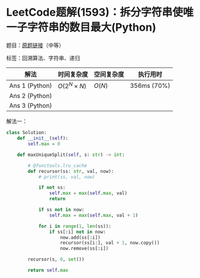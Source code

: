 # LeetCode题解(1593)：拆分字符串使唯一子字符串的数目最大(Python)

题目：[原题链接](https://leetcode-cn.com/problems/split-a-string-into-the-max-number-of-unique-substrings/)（中等）

标签：回溯算法、字符串、递归

| 解法           | 时间复杂度 | 空间复杂度 | 执行用时    |
| -------------- | ---------- | ---------- | ----------- |
| Ans 1 (Python) | $O(2^N×N)$ | $O(N)$     | 356ms (70%) |
| Ans 2 (Python) |            |            |             |
| Ans 3 (Python) |            |            |             |

解法一：

```python
class Solution:
    def __init__(self):
        self.max = 0

    def maxUniqueSplit(self, s: str) -> int:

        # @functools.lru_cache
        def recursor(ss: str, val, now):
            # print(ss, val, now)

            if not ss:
                self.max = max(self.max, val)
                return

            if ss not in now:
                self.max = max(self.max, val + 1)

            for i in range(1, len(ss)):
                if ss[:i] not in now:
                    now.add(ss[:i])
                    recursor(ss[i:], val + 1, now.copy())
                    now.remove(ss[:i])

        recursor(s, 0, set())

        return self.max
```